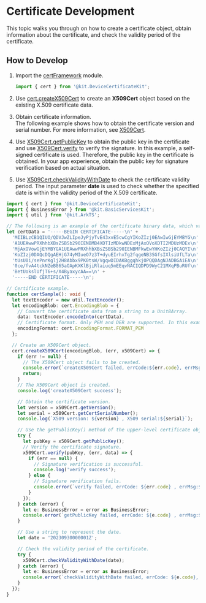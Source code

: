 # Certificate Development


This topic walks you through on how to create a certificate object, obtain information about the certificate, and check the validity period of the certificate.


## How to Develop

1. Import the [certFramework](../../reference/apis-device-certificate-kit/js-apis-cert.md) module.
   ```ts
   import { cert } from '@kit.DeviceCertificateKit';
   ```

2. Use [cert.createX509Cert](../../reference/apis-device-certificate-kit/js-apis-cert.md#certcreatex509cert) to create an **X509Cert** object based on the existing X.509 certificate data.

3. Obtain certificate information.<br>
   The following example shows how to obtain the certificate version and serial number. For more information, see [X509Cert](../../reference/apis-device-certificate-kit/js-apis-cert.md#x509cert).

4. Use [X509Cert.getPublicKey](../../reference/apis-device-certificate-kit/js-apis-cert.md#getpublickey) to obtain the public key in the certificate and use [X509Cert.verify](../../reference/apis-device-certificate-kit/js-apis-cert.md#verify) to verify the signature.
   In this example, a self-signed certificate is used. Therefore, the public key in the certificate is obtained. In your app experience, obtain the public key for signature verification based on actual situation.

5. Use [X509Cert.checkValidityWithDate](../../reference/apis-device-certificate-kit/js-apis-cert.md#checkvaliditywithdate) to check the certificate validity period.
   The input parameter **date** is used to check whether the specified date is within the validity period of the X.509 certificate.

```ts
import { cert } from '@kit.DeviceCertificateKit';
import { BusinessError } from '@kit.BasicServicesKit';
import { util } from '@kit.ArkTS';

// The following is an example of the certificate binary data, which varies with the service.
let certData = '-----BEGIN CERTIFICATE-----\n' +
  'MIIBLzCB1QIUO/QDVJwZLIpeJyPjyTvE43xvE5cwCgYIKoZIzj0EAwIwGjEYMBYG\n' +
  'A1UEAwwPRXhhbXBsZSBSb290IENBMB4XDTIzMDkwNDExMjAxOVoXDTI2MDUzMDEx\n' +
  'MjAxOVowGjEYMBYGA1UEAwwPRXhhbXBsZSBSb290IENBMFkwEwYHKoZIzj0CAQYI\n' +
  'KoZIzj0DAQcDQgAEHjG74yMIueO7z3T+dyuEIrhxTg2fqgeNB3SGfsIXlsiUfLTa\n' +
  'tUsU0i/sePnrKglj2H8Abbx9PK0tsW/VgqwDIDAKBggqhkjOPQQDAgNJADBGAiEA\n' +
  '0ce/fvA4tckNZeB865aOApKXKlBjiRlaiuq5mEEqvNACIQDPD9WyC21MXqPBuRUf\n' +
  'BetUokslUfjT6+s/X4ByaxycAA==\n' +
  '-----END CERTIFICATE-----\n';

// Certificate example.
function certSample(): void {
  let textEncoder = new util.TextEncoder();
  let encodingBlob: cert.EncodingBlob = {
    // Convert the certificate data from a string to a Unit8Array.
    data: textEncoder.encodeInto(certData),
    // Certificate format. Only PEM and DER are supported. In this example, the certificate is in PEM format.
    encodingFormat: cert.EncodingFormat.FORMAT_PEM
  };

  // Create an X509Cert object.
  cert.createX509Cert(encodingBlob, (err, x509Cert) => {
    if (err != null) {
      // The X509Cert object fails to be created.
      console.error(`createX509Cert failed, errCode:${err.code}, errMsg:${err.message}`);
      return;
    }
    // The X509Cert object is created.
    console.log('createX509Cert success');

    // Obtain the certificate version.
    let version = x509Cert.getVersion();
    let serial = x509Cert.getCertSerialNumber();
    console.log(`X509 version: ${version} , X509 serial:${serial}`);

    // Use the getPublicKey() method of the upper-level certificate object or the self-signed certificate object to obtain the public key object.
    try {
      let pubKey = x509Cert.getPublicKey();
      // Verify the certificate signature.
      x509Cert.verify(pubKey, (err, data) => {
        if (err == null) {
          // Signature verification is successful.
          console.log('verify success');
        } else {
          // Signature verification fails.
          console.error(`verify failed, errCode: ${err.code} , errMsg:${err.message}`);
        }
      });
    } catch (error) {
      let e: BusinessError = error as BusinessError;
      console.error(`getPublicKey failed, errCode: ${e.code} , errMsg:${e.message}`);
    }

    // Use a string to represent the date.
    let date = '20230930000001Z';

    // Check the validity period of the certificate.
    try {
      x509Cert.checkValidityWithDate(date);
    } catch (error) {
      let e: BusinessError = error as BusinessError;
      console.error(`checkValidityWithDate failed, errCode: ${e.code}, errMsg:${e.message}`);
    }
  });
}
```

